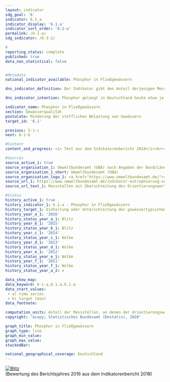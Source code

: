 ```yaml
---                   
layout: indicator                   
sdg_goal: '6'                   
indicator: 6.1.a                   
indicator_display: '6.1.a'                   
indicator_sort_order: '6-1-a'                   
permalink: /6-1-a/                   
sdg_indicator: /6-3-2/                   

#                   
reporting_status: complete                   
published: true                   
data_non_statistical: false                   


#Metadata                   
national_indicator_available: Phosphor in Fließgewässern                   

dns_indicator_definition: Der Indikator gibt den Anteil derjenigen Messstellen an, an denen die gewässertypischen Orientierungswerte des guten ökologischen Zustands für Phosphor in Fließgewässern eingehalten werden.                   

dns_indicator_intention: Phosphor gelangt in Deutschland heute etwa je zur Hälfte aus der Landwirtschaft und aus Städten (kommunale Kläranlagen und Regenwasserabläufe) in die Fließgewässer. Es ist neben der Belastung durch Nitrat einer der Gründe, warum es in Flüssen, Seen und Meeren zu einer Überversorgung mit Nährstoffen (Eutrophierung) kommt. Folgen davon sind Algenwachstum, Sauerstoffarmut bis hin zum Fischsterben oder zum Aufkommen giftiger Blaualgen. Daher wurde als Ziel für das Jahr 2030 festgelegt, dass die gewässertypischen Orientierungswerte, die in der Oberflächengewässerverordnung angegeben sind, an allen Messstellen eingehalten werden.                   

indicator_name: Phosphor in Fließgewässern                   
section: Gewässerqualität                   
postulate: Minderung der stofflichen Belastung von Gewässern                   
target_id: '6.1'                   

previous: 5-1-c                   
next: 6-1-b                   

#Content                    
content_and_progress: <i> Text aus dem Indikatorenbericht 2018</i><br><br>Die Phosphorbelastung der Flüsse wird von den Bundesländern im Rahmen der Überwachung zur EG-Wasserrahmenrichtlinie gemessen. Für den Indikator werden die Daten des Überblicksmessnetzes genutzt, das aus etwa 250 Messstellen besteht. Die Messstellen wurden meist in den Hauptströmen der großen Flüsse und an Einmündungen bedeutender Nebengewässer eingerichtet. Die Zusammenstellung der Daten erfolgt durch das Umweltbundesamt nach Angaben der Bund/Länder-Arbeitsgemeinschaft Wasser (LAWA). <br><br>In den Indikator geht ein, ob der Orientierungswert an einer gegebenen Messstelle im Jahresmittel eingehalten oder unterschritten wurde, jedoch nicht wie weit das Ziel bei einer Überschreitung verfehlt wurde. Die Angaben zu den einzelnen Messstellen werden zusammengefasst dargestellt. Entsprechend hängt der Wert des Indikators von der Anzahl und der Repräsentativität der Verteilung der Messstellen ab. Seen und andere Stillgewässer sind durch den Indikator nicht abgedeckt. <br><br>Da die Gewässertypen unterschiedlich empfindlich auf Nährstoffe wie Phosphor reagieren, variiert der exakte Orientierungswert. Der überwiegende Teil der Fließgewässer hat den Orientierungswert 0,1 Milligramm Phosphor pro Liter. Bei organisch geprägten Flüssen beträgt der Orientierungswert 0,15 Milligramm pro Liter, bei Marschgewässern 0,3 Milligramm pro Liter und bei tidebeeinflussten Übergangsgewässern 0,045 Milligramm pro Liter. <br><br>Die Indikatoren zu Phosphor- und Nitratgehalt (6.1.a und 6.1.b) decken zwei wesentliche Aspekte der Gewässerqualität ab. Daneben gibt es jedoch noch weitere Komponenten, wie zum Beispiel die Ausstattung der Gewässer mit naturnahen Lebensräumen und die Belastung mit Schadstoffen (wie Pflanzenschutzmittel, Metalle, Arzneimittel), die ebenfalls für die Gewässerqualität relevant sind. Phosphor gelangt im Regelfall durch den Eintrag von Phosphaten in Gewässer. <br><br>Im Jahr 2016 lag der Jahresmittelwert bei 37&nbsp;% der Messstellen an Flüssen unter dem Orientierungswert. 57&nbsp;% der Messstellen wiesen mittlere Konzentrationen bis zum Doppelten des Orientierungswertes auf und 4&nbsp;% der Messstellen lagen im Bereich bis zum Vierfachen dieses Wertes (nicht in der Grafik dargestellt). Die übrigen 2&nbsp;% wiesen noch höhere Konzentrationen auf. <br><br>Im Zeitverlauf hat sich der Anteil der Messstellen, die den Orientierungswert einhalten, kontinuierlich erhöht und seit 1990 verdoppelt. Der Prozentsatz der Messstellen mit Konzentrationen bis zum Doppelten des Orientierungswertes verdreifachte sich jedoch im gleichen Zeitraum. Im Gegenzug verzeichnete der Anteil von Messstellen mit noch höheren Werten seit Anfang der 1990er-Jahre einen erheblichen Rückgang. Insbesondere die Einführung phosphatfreier Waschmittel und die Einführung von Grenzwerten für die Einleitung von geklärtem Abwasser haben die Belastung deutlich verringert. <br><br>Betrachtet man den durchschnittlichen Verlauf der letzten fünf Jahre, so hat sich der Indikator nur unwesentlich verändert. Das Ziel, den jeweils vorgegebenen Grenzwert an allen Messstellen einzuhalten, kann nach dem derzeit vorliegenden Trend nicht erreicht werden.                   

#Sources
source_active_1: true                           
source_organisation_1: Umweltbundesamt (UBA) nach Angaben der Bund/Länder-Arbeitsgemeinschaft Wasser                           
source_organisation_1_short: Umweltbundesamt (UBA)                           
source_organisation_logo_1: <a href="https://www.umweltbundesamt.de/"><img src="https://g205sdgs.github.io/sdg-indicators/public/logos/uba.png" alt="Logo Umweltbundesamt (UBA)" title="Klicken Sie hier um zu der Homepage der Organisation zu gelangen" /></a>
source_url_1: https://www.umweltbundesamt.de/indikator-eutrophierung-von-fluessen-durch-phosphor                               
source_url_text_1: Messstellen mit Überschreitung des Orientierungswertes für Gesamtphosphor                               

#Status                   
history_active_1: true                   
history_indicator_1: 6.1.a - Phosphor in Fließgewässern                   
history_target_1: Einhaltung oder Unterschreitung der gewässertypischen  Orientierungswerte an allen Messstellen bis 2030
history_year_a_1: '2016'                           
history_status_year_a_1: Blitz
history_year_b_1: '2015'                           
history_status_year_b_1: Blitz
history_year_c_1: '2014'                           
history_status_year_c_1: Wolke
history_year_d_1: '2013'                           
history_status_year_d_1: Wolke
history_year_e_1: '2012'                           
history_status_year_e_1: Wolke
history_year_f_1: '2011'                           
history_status_year_f_1: Wolke
history_status_year_a_2: x

data_show_map:                    
data_keyword: 6-1-a,6.1.a,6.1.a                   
data_start_values: 
 - a) time series
 - b) target (min)                   
data_footnote:                    

computation_units: Anteil der Messstellen, an denen der Orientierungswert des guten ökologischen Zustands für Gesamt-Phosohor eingehalten wird, in&nbsp;%                   
copyright: '&copy; Statistisches Bundesamt (Destatis), 2020'                   

graph_title: Phosphor in Fließgewässern                   
graph_type: line                   
graph_min_value:                    
graph_max_value:                    
stackedBar:                    

national_geographical_coverage: Deutschland                   
---
```

<div>                           
  <div class="my-header">                           
    <a href="https://sustainabledevelopment-deutschland.github.io/status/"><img src="https://g205sdgs.github.io/sdg-indicators/public/Wettersymbole/Blitz.png" title="Der Indikator entwickelt sich nicht in die gewünschte Richtung und somit vergrößert sich der Abstand zum Ziel" alt="Blitz" />                           
    </a>                           
  </div>
  <div class="my-header-note">
    <span>(Bewertung des Berichtsjahres 2016 aus dem Indikatorenbericht 2018)</span>
  </div>                           
</div>